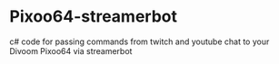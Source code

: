 # Pixoo64-streamerbot
c# code for passing commands from twitch and youtube chat to your Divoom Pixoo64 via streamerbot

